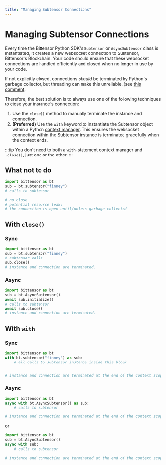 ```yaml
---
title: "Managing Subtensor Connections"
---
```


# Managing Subtensor Connections

Every time the Bittensor Python SDK's `Subtensor` or `AsyncSubtensor` class is instantiated, it creates a new websocket connection to Subtensor, Bittensor's Blockchain. Your code should ensure that these websocket connections are handled efficiently and closed when no longer in use by your code. 


If not explicitly closed, connections *should* be terminated by Python's garbage collector, but threading can make this unreliable. (see [this comment](https://github.com/python-websockets/websockets/pull/1601#issuecomment-2705871026).

Therefore, the best solution is to always use one of the following techniques to close your instance's connection:

1. Use the `close()` method to manually terminate the instance and connection.
1. **(Preferred)** Use the `with` keyword to instantiate the Subtensor object within a Python [context manager](https://docs.python.org/3/reference/datamodel.html#context-managers). This ensures the websocket connection within the Subtensor instance is terminated gracefully when the context ends.

:::tip
You don't need to both a `with`-statement context manager and `.close()`, just one or the other.
:::

## What not to do


```python
import bittensor as bt
sub = bt.subtensor("finney")
# calls to subtensor

# no close
# potential resource leak:
# the connection is open until/unless garbage collected
```

 
## With `close()`

### Sync
```python
import bittensor as bt
sub = bt.subtensor("finney")
# subtensor calls
sub.close()
# instance and connection are terminated.
```

### Async
```python
import bittensor as bt
sub = bt.AsyncSubtensor()
await sub.initialize()
# calls to subtensor
await sub.close()
# instance and connection are terminated.
```



## With `with`

### Sync
```python
import bittensor as bt
with bt.subtensor("finney") as sub:
    # all calls to subtensor instance inside this block


# instance and connection are terminated at the end of the context scope
```
### Async

```python
import bittensor as bt
async with bt.AsyncSubtensor() as sub:
    # calls to subtensor

# instance and connection are terminated at the end of the context scope
```
or
```python
import bittensor as bt
sub = bt.AsyncSubtensor()
async with sub:
    # calls to subtensor

# instance and connection are terminated at the end of the context scope
```   

